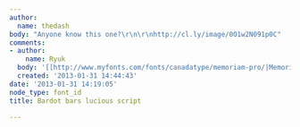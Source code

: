 ```yaml
---
author:
  name: thedash
body: "Anyone know this one?\r\n\r\nhttp://cl.ly/image/0O1w2N091p0C"
comments:
- author:
    name: Ryuk
  body: '[[http://www.myfonts.com/fonts/canadatype/memoriam-pro/|Memoriam]] (Headline)'
  created: '2013-01-31 14:44:43'
date: '2013-01-31 14:19:05'
node_type: font_id
title: Bardot bars lucious script

---
```

